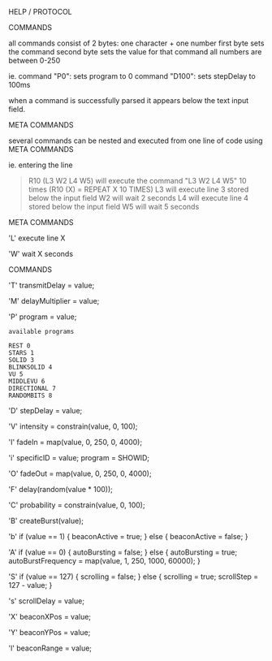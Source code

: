 HELP / PROTOCOL

COMMANDS

all commands consist of 2 bytes: one character + one number
first byte sets the command
second byte sets the value for that command
all numbers are between 0-250

ie. command "P0": sets program to 0
command "D100": sets stepDelay to 100ms

when a command is successfully parsed it appears below the text input field.

META COMMANDS

several commands can be nested and executed from one line of code using META COMMANDS

ie. entering the line
> R10 (L3 W2 L4 W5)
will execute the command "L3 W2 L4 W5" 10 times (R10 (X) = REPEAT X 10 TIMES)
L3 will execute line 3 stored below the input field
W2 will wait 2 seconds
L4 will execute line 4 stored below the input field
W5 will wait 5 seconds

META COMMANDS

'L'
	execute line X

'W'
	wait X seconds

COMMANDS

'T'
    transmitDelay = value;
   
'M'
	delayMultiplier = value;
    
'P'
	program = value;

	available programs

	REST 0
	STARS 1
	SOLID 3
	BLINKSOLID 4
	VU 5 	
	MIDDLEVU 6
	DIRECTIONAL 7
	RANDOMBITS 8
   
'D'
	stepDelay = value;

'V'
	intensity = constrain(value, 0, 100);

'I'
	fadeIn = map(value, 0, 250, 0, 4000);
    
'i'
	specificID = value;
    program = SHOWID;

'O'
	fadeOut = map(value, 0, 250, 0, 4000);
    
'F'
	delay(random(value * 100));
 
'C'
    probability = constrain(value, 0, 100);
  
'B'
	createBurst(value);
  
'b'
	if (value == 1) {
      beaconActive = true;
    } else {
      beaconActive = false;
    }
 
'A'
	if (value == 0) {
      autoBursting = false;
    } else {
      autoBursting = true;
      autoBurstFrequency = map(value, 1, 250, 1000, 60000);
    }
  
'S'
	if (value == 127) {
      scrolling = false;
    } else {
      scrolling = true;
      scrollStep = 127 - value;
    }
  
's'
	scrollDelay = value;
    
'X'
	beaconXPos = value;
  
'Y'
	beaconYPos = value;
  
'l'
	beaconRange = value;
